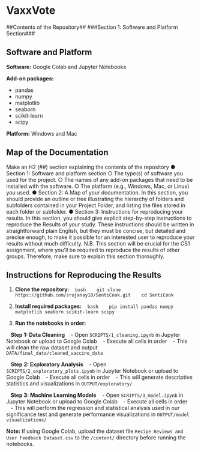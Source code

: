 # VaxxVote
##Contents of the Repository##
###Section 1: Software and Platform Section###
## Software and Platform

**Software:** Google Colab and Jupyter Notebooks

**Add-on packages:**
- pandas
- numpy
- matplotlib
- seaborn
- scikit-learn
- scipy

**Platform:** Windows and Mac

## Map of the Documentation

Make an H2 (##) section explaining the contents of the repository ● Section 1: Software and platform section ○ The type(s) of software you used for the project. ○ The names of any add-on packages that need to be installed with the software. ○ The platform (e.g., Windows, Mac, or Linux) you used. ● Section 2: A Map of your documentation. In this section, you should provide an outline or tree illustrating the hierarchy of folders and subfolders contained in your Project Folder, and listing the files stored in each folder or subfolder. ● Section 3: Instructions for reproducing your results. In this section, you should give explicit step-by-step instructions to reproduce the Results of your study. These instructions should be written in straightforward plain English, but they must be concise, but detailed and precise enough, to make it possible for an interested user to reproduce your results without much difficulty. N.B. This section will be crucial for the CS1 assignment, where you'll be required to reproduce the results of other groups. Therefore, make sure to explain this section thoroughly.

## Instructions for Reproducing the Results

1. **Clone the repository:**
   ```bash
   git clone https://github.com/srujanay18/SentiCook.git
   cd SentiCook
   ```

2. **Install required packages:**
   ```bash
   pip install pandas numpy matplotlib seaborn scikit-learn scipy 
   ```

3. **Run the notebooks in order:**

   **Step 1: Data Cleaning**
   - Open `SCRIPTS/1_cleaning.ipynb` in Jupyter Notebook or upload to Google Colab
   - Execute all cells in order
   - This will clean the raw dataset and output `DATA/final_data/cleaned_vaccine_data`

   **Step 2: Exploratory Analysis**
   - Open `SCRIPTS/2_exploratory_plots.ipynb` in Jupyter Notebook or upload to Google Colab
   - Execute all cells in order
   - This will generate descriptive statistics and visualizations in `OUTPUT/exploratory/`

   **Step 3: Machine Learning Models**
   - Open `SCRIPTS/3_model.ipynb` in Jupyter Notebook or upload to Google Colab
   - Execute all cells in order
   - This will perform the regression and statistical analysis used in our significance test and generate performance visualizations in `OUTPUT/model visualizations/`

**Note:** If using Google Colab, upload the dataset file `Recipe Reviews and User Feedback Dataset.csv` to the `/content/` directory before running the notebooks.

